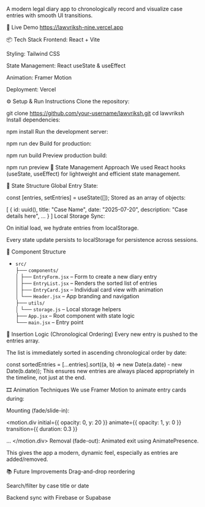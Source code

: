  A modern legal diary app to chronologically record and visualize case entries with smooth UI transitions.

🔗 Live Demo
https://lawvriksh-nine.vercel.app

📦 Tech Stack
Frontend: React + Vite

Styling: Tailwind CSS

State Management: React useState & useEffect

Animation: Framer Motion

Deployment: Vercel

⚙️ Setup & Run Instructions
Clone the repository:

git clone https://github.com/your-username/lawvriksh.git
cd lawvriksh
Install dependencies:


npm install
Run the development server:

npm run dev
Build for production:

npm run build
Preview production build:

npm run preview
🧠 State Management Approach
We used React hooks (useState, useEffect) for lightweight and efficient state management.

🔧 State Structure
Global Entry State:


const [entries, setEntries] = useState([]);
Stored as an array of objects:

[
  {
    id: uuid(),
    title: "Case Name",
    date: "2025-07-20",
    description: "Case details here",
    ...
  }
]
Local Storage Sync:

On initial load, we hydrate entries from localStorage.

Every state update persists to localStorage for persistence across sessions.

🧩 Component Structure
 - `src/`  
  ├── `components/`  
  │   ├── `EntryForm.jsx` – Form to create a new diary entry  
  │   ├── `EntryList.jsx` – Renders the sorted list of entries  
  │   ├── `EntryCard.jsx` – Individual card view with animation  
  │   └── `Header.jsx` – App branding and navigation  
  ├── `utils/`  
  │   └── `storage.js` – Local storage helpers  
  ├── `App.jsx` – Root component with state logic  
  └── `main.jsx` – Entry point


🧩 Insertion Logic (Chronological Ordering)
Every new entry is pushed to the entries array.

The list is immediately sorted in ascending chronological order by date:


const sortedEntries = [...entries].sort((a, b) => new Date(a.date) - new Date(b.date));
This ensures new entries are always placed appropriately in the timeline, not just at the end.

🎞️ Animation Techniques
We use Framer Motion to animate entry cards during:

Mounting (fade/slide-in):


<motion.div
  initial={{ opacity: 0, y: 20 }}
  animate={{ opacity: 1, y: 0 }}
  transition={{ duration: 0.3 }}
>
  ...
</motion.div>
Removal (fade-out):
Animated exit using AnimatePresence.

This gives the app a modern, dynamic feel, especially as entries are added/removed.

📚 Future Improvements
Drag-and-drop reordering

Search/filter by case title or date

Backend sync with Firebase or Supabase
